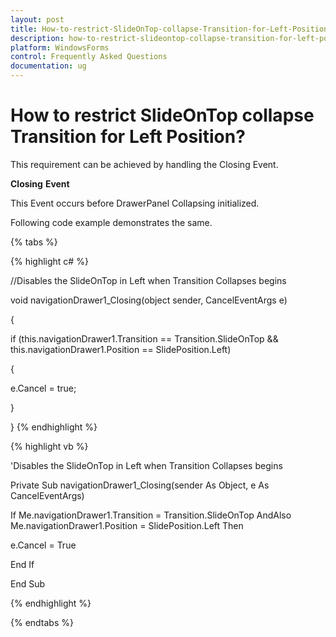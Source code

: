 ```yaml
---
layout: post
title: How-to-restrict-SlideOnTop-collapse-Transition-for-Left-Position | WindowsForms | Syncfusion
description: how-to-restrict-slideontop-collapse-transition-for-left-position?
platform: WindowsForms
control: Frequently Asked Questions
documentation: ug
---
```


# How to restrict SlideOnTop collapse Transition for Left Position?

This requirement can be achieved by handling the Closing Event.

**Closing** **Event**

This Event occurs before DrawerPanel Collapsing initialized.

Following code example demonstrates the same. 

{% tabs %}

{% highlight c# %}

//Disables the SlideOnTop in Left when Transition Collapses begins

void navigationDrawer1_Closing(object sender, CancelEventArgs e)

{

if (this.navigationDrawer1.Transition == Transition.SlideOnTop && this.navigationDrawer1.Position == SlidePosition.Left)

{

e.Cancel = true;

}

}
{% endhighlight %}

{% highlight vb %}

'Disables the SlideOnTop in Left when Transition Collapses begins

Private Sub navigationDrawer1_Closing(sender As Object, e As CancelEventArgs)

If Me.navigationDrawer1.Transition = Transition.SlideOnTop AndAlso Me.navigationDrawer1.Position = SlidePosition.Left Then

e.Cancel = True

End If

End Sub

{% endhighlight %}

{% endtabs %}

